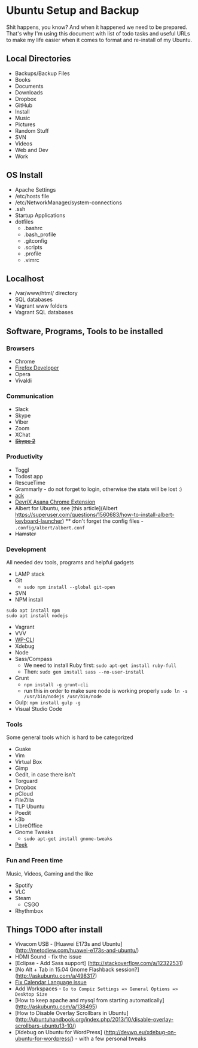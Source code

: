 # Ubuntu Setup and Backup

Shit happens, you know? And when it happened we need to be prepared. That's why I'm using this document 
with list of todo tasks and useful URLs to make my life easier when it comes to format and re-install of my Ubuntu.

## Local Directories
* Backups/Backup Files
* Books
* Documents
* Downloads
* Dropbox
* GitHub
* Install
* Music
* Pictures
* Random Stuff
* SVN
* Videos
* Web and Dev
* Work

## OS Install
* Apache Settings
* /etc/hosts file
* /etc/NetworkManager/system-connections
* .ssh
* Startup Applications
* dotfiles
  * .bashrc
  * .bash_profile
  * .gitconfig
  * .scripts
  * .profile
  * .vimrc

## Localhost
* /var/www/html/ directory
* SQL databases
* Vagrant www folders
* Vagrant SQL databases

## Software, Programs, Tools to be installed

### Browsers
* Chrome
* [Firefox Developer](http://askubuntu.com/a/548005)
* Opera
* Vivaldi


### Communication

* Slack
* Skype
* Viber
* Zoom
* XChat
* ~~[Skype 2](http://blog.metodiew.com/vtora-skype-instantsiya-secondary-skype-pod-ubuntu-12-04/)~~


### Productivity
* Toggl
* Todost app
* RescueTime
* Grammarly - do not forget to login, otherwise the stats will be lost :)
* [ack](https://metodiew.com/install-ack-on-ubuntu/)
* [DevriX Asana Chrome Extension](https://bitbucket.org/devrix/dx-chrome-asana-task-template/src/master/)
* Albert for Ubuntu, see [this article](Albert https://superuser.com/questions/1560683/how-to-install-albert-keyboard-launcher)
** don't forget the config files - `.config/albert/albert.conf`
* ~~Hamster~~


### Development
All needed dev tools, programs and helpful gadgets

* LAMP stack
* Git
  * `sudo npm install --global git-open`
* SVN
* NPM install
```
sudo apt install npm
sudo apt install nodejs
```
* Vagrant
* VVV
* [WP-CLI](http://wp-cli.org/#installing)
* Xdebug
* Node
* Sass/Compass
  * We need to install Ruby first: `sudo apt-get install ruby-full`
  * Then: `sudo gem install sass --no-user-install`
* Grunt
  * `npm install -g grunt-cli`
  * run this in order to make sure node is working properly `sudo ln -s /usr/bin/nodejs /usr/bin/node`
* Gulp: `npm install gulp -g`
* Visual Studio Code


### Tools
Some general tools which is hard to be categorized

* Guake
* Vim
* Virtual Box
* Gimp
* Gedit, in case there isn't
* Torguard
* Dropbox
* pCloud
* FileZilla
* TLP Ubuntu
* Poedit
* k3b
* LibreOffice
* Gnome Tweaks
  * `sudo apt-get install gnome-tweaks`
* [Peek](https://github.com/phw/peek)


  

### Fun and Freen time
Music, Videos, Gaming and the like
* Spotify
* VLC
* Steam
  * CSGO
* Rhythmbox



## Things TODO after install
* Vivacom USB - [Huawei E173s and Ubuntu] (http://metodiew.com/huawei-e173s-and-ubuntu/)
* HDMI Sound - fix the issue
* [Eclipse - Add Sass support] (http://stackoverflow.com/a/12322531)
* [No Alt + Tab in 15.04 Gnome Flashback session?] (http://askubuntu.com/a/498317)
* [Fix Calendar Language issue](http://askubuntu.com/a/288365)
* Add Workspaces - `Go to Compiz Settings => General Options => Desktop Size`
* [How to keep apache and mysql from starting automatically] (http://askubuntu.com/a/138495)
* [How to Disable Overlay Scrollbars in Ubuntu] (http://ubuntuhandbook.org/index.php/2013/10/disable-overlay-scrollbars-ubuntu13-10/)
* [Xdebug on Ubuntu for WordPress] (http://devwp.eu/xdebug-on-ubuntu-for-wordpress/) - with a few personal tweaks
